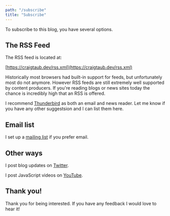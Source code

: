 ```yaml
---
path: "/subscribe"
title: "Subscribe"
---
```


To subscribe to this blog, you have several options.

## The RSS Feed

The RSS feed is located at:

[https://craigtaub.dev/rss.xml](https://craigtaub.dev/rss.xml)

Historically most browsers had built-in support for feeds, but unfortunately most do not anymore. However RSS feeds are still extremely well supported by content producers. If you're reading blogs or news sites today the chance is incredibly high that an RSS is offered.

I recommend <a href="https://www.thunderbird.net/en-US/" target="\_blank">Thunderbird</a> as both an email and news reader. Let me know if you have any other suggestsion and I can list them here.

## Email list

I set up a <a href="https://mailchi.mp/ea6a77bd5a3e/javascript-under-the-hood-of" target="\_blank">mailing list</a> if you prefer email.

## Other ways

I post blog updates on <a href="https://twitter.com/craigtaub" target="\_blank">Twitter</a>.

I post JavaScript videos on <a href="https://www.youtube.com/channel/UCYi23MnKBKn0yLZKBrz5Bfw" target="\_blank">YouTube</a>.

## Thank you!

Thank you for being interested. If you have any feedback I would love to hear it!
